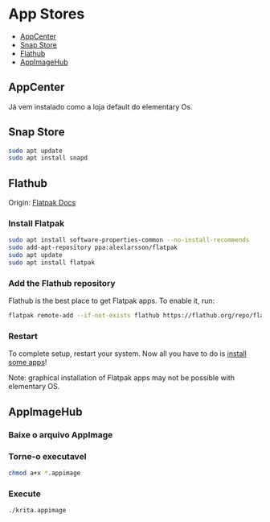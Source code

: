 # App Stores

- [AppCenter](https://appcenter.elementary.io/)
- [Snap Store](https://snapcraft.io/store)
- [Flathub](https://flathub.org/)
- [AppImageHub](https://appimage.github.io/)


## AppCenter

Já vem instalado como a loja default do elementary Os.

## Snap Store

```bash
sudo apt update
sudo apt install snapd
```

## Flathub

Origin: [Flatpak Docs](https://flatpak.org/setup/elementary%20OS/)

### Install Flatpak

```bash
sudo apt install software-properties-common --no-install-recommends
sudo add-apt-repository ppa:alexlarsson/flatpak
sudo apt update
sudo apt install flatpak
```

### Add the Flathub repository
Flathub is the best place to get Flatpak apps. To enable it, run:

```bash
flatpak remote-add --if-not-exists flathub https://flathub.org/repo/flathub.flatpakrepo
```

### Restart

To complete setup, restart your system. Now all you have to do is [install some apps](https://flathub.org/)!

Note: graphical installation of Flatpak apps may not be possible with elementary OS.


## AppImageHub

### Baixe o arquivo AppImage


### Torne-o executavel

```bash
chmod a+x *.appimage
```

### Execute

```bash
./krita.appimage
```